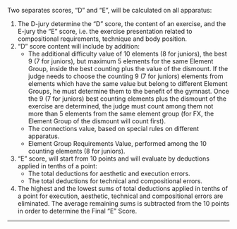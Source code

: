 Two separates scores, “D” and “E”, will be calculated on all apparatus:
1. The D-jury determine the “D” score, the content of an exercise, and the E-jury the “E” score, i.e. the exercise presentation related to compositional requirements, technique and body position.
2. “D” score content will include by addition:
	- The additional difficulty value of 10 elements (8 for juniors), the best 9 (7 for juniors), but maximum 5 elements for the same Element Group, inside the best counting plus the value of the dismount. If the judge needs to choose the counting 9 (7 for juniors) elements from elements which have the same value but belong to different Element Groups, he must determine them to the benefit of the gymnast. Once the 9 (7 for juniors) best counting elements plus the dismount of the exercise are determined, the judge must count among them not more than 5 elements from the same element group (for FX, the Element Group of the dismount will count first).
	- The connections value, based on special rules on different apparatus.
	- Element Group Requirements Value, performed among the 10 counting elements (8 for juniors).
3. “E” score, will start from 10 points and will evaluate by deductions applied in tenths of a point:
	- The total deductions for aesthetic and execution errors.
	- The total deductions for technical and compositional errors.
4. The highest and the lowest sums of total deductions applied in tenths of a point for execution, aesthetic, technical and compositional errors are eliminated. The average remaining sums is subtracted from the 10 points in order to determine the Final “E” Score.
___

